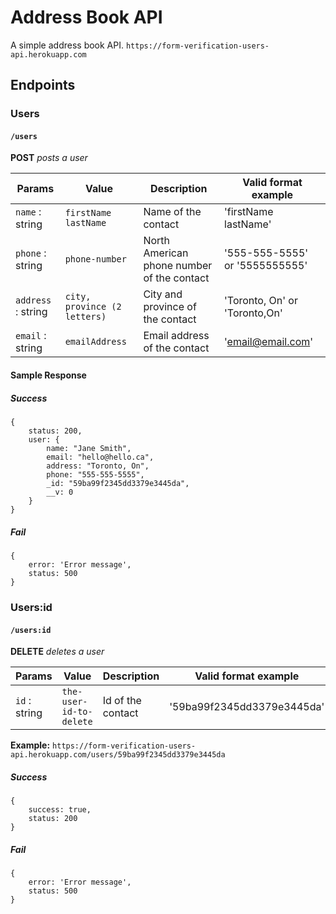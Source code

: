 # Address Book API
A simple address book API.
`https://form-verification-users-api.herokuapp.com`

## Endpoints

### Users
#### `/users`
**POST** _posts a user_

Params | Value | Description | Valid format example
------ | ---- | ------ | ------
`name` : string | `firstName lastName` | Name of the contact | 'firstName lastName'
`phone` : string | `phone-number` | North American phone number of the contact | '555-555-5555' or '5555555555'
`address` : string | `city, province (2 letters)` | City and province of the contact | 'Toronto, On' or 'Toronto,On'
`email` : string | `emailAddress` | Email address of the contact | 'email@email.com'


#### Sample Response 

##### *Success*

	{
		status: 200,
		user: {
			name: "Jane Smith", 
			email: "hello@hello.ca", 
			address: "Toronto, On", 
			phone: "555-555-5555",
			_id: "59ba99f2345dd3379e3445da",
			__v: 0
		}
	}

##### *Fail*

	{
		error: 'Error message',
		status: 500
	}


### Users:id
#### `/users:id`
**DELETE** _deletes a user_

Params | Value | Description | Valid format example
------ | ---- | ------ | ------
`id` : string | `the-user-id-to-delete` | Id of the contact | '59ba99f2345dd3379e3445da'

**Example:** `https://form-verification-users-api.herokuapp.com/users/59ba99f2345dd3379e3445da`

##### *Success*

	{
		success: true,
		status: 200
	}

##### *Fail* 

	{
		error: 'Error message',
		status: 500
	}



